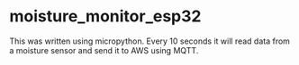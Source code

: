 # moisture_monitor_esp32

This was written using micropython. Every 10 seconds it will read data from a moisture sensor and send it to AWS using MQTT.
